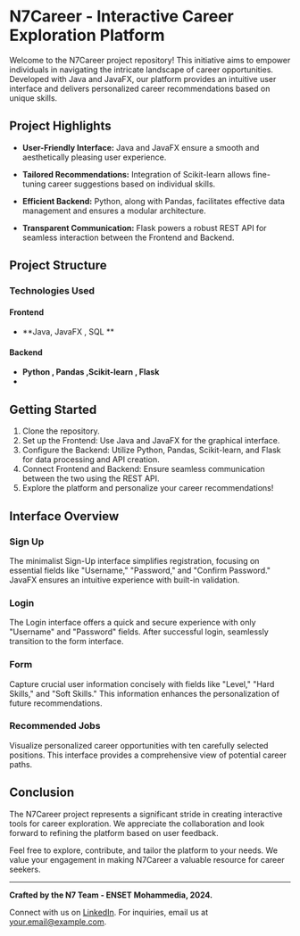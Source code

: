 # N7Career - Interactive Career Exploration Platform

Welcome to the N7Career project repository! This initiative aims to empower individuals in navigating the intricate landscape of career opportunities. Developed with Java and JavaFX, our platform provides an intuitive user interface and delivers personalized career recommendations based on unique skills.

## Project Highlights

- **User-Friendly Interface:** Java and JavaFX ensure a smooth and aesthetically pleasing user experience.
  
- **Tailored Recommendations:** Integration of Scikit-learn allows fine-tuning career suggestions based on individual skills.
  
- **Efficient Backend:** Python, along with Pandas, facilitates effective data management and ensures a modular architecture.
  
- **Transparent Communication:** Flask powers a robust REST API for seamless interaction between the Frontend and Backend.

## Project Structure


### Technologies Used

#### Frontend

- **Java, JavaFX , SQL ** 

#### Backend

- **Python , Pandas ,Scikit-learn , Flask**
- 
## Getting Started

1. Clone the repository.
2. Set up the Frontend: Use Java and JavaFX for the graphical interface.
3. Configure the Backend: Utilize Python, Pandas, Scikit-learn, and Flask for data processing and API creation.
4. Connect Frontend and Backend: Ensure seamless communication between the two using the REST API.
5. Explore the platform and personalize your career recommendations!

## Interface Overview

### Sign Up

The minimalist Sign-Up interface simplifies registration, focusing on essential fields like "Username," "Password," and "Confirm Password." JavaFX ensures an intuitive experience with built-in validation.

### Login

The Login interface offers a quick and secure experience with only "Username" and "Password" fields. After successful login, seamlessly transition to the form interface.

### Form

Capture crucial user information concisely with fields like "Level," "Hard Skills," and "Soft Skills." This information enhances the personalization of future recommendations.

### Recommended Jobs

Visualize personalized career opportunities with ten carefully selected positions. This interface provides a comprehensive view of potential career paths.

## Conclusion

The N7Career project represents a significant stride in creating interactive tools for career exploration. We appreciate the collaboration and look forward to refining the platform based on user feedback.

Feel free to explore, contribute, and tailor the platform to your needs. We value your engagement in making N7Career a valuable resource for career seekers.

---

**Crafted by the N7 Team - ENSET Mohammedia, 2024.**

Connect with us on [LinkedIn](https://www.linkedin.com/in/your-linkedin-profile/). For inquiries, email us at your.email@example.com.
